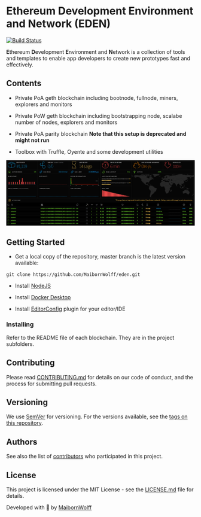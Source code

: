 # Ethereum Development Environment and Network (EDEN)

[![Build Status](https://travis-ci.com/MaibornWolff/eden.svg?branch=master)](https://travis-ci.com/MaibornWolff/eden)

**E**thereum **D**evelopment **E**nvironment and **N**etwork is a collection of tools and templates to enable app developers to create new prototypes fast and effectively.

## Contents

- Private PoA geth blockchain including bootnode, fullnode, miners, explorers and monitors

- Private PoW geth blockchain including bootstrapping node, scalabe number of nodes, explorers and monitors

- Private PoA parity blockchain **Note that this setup is deprecated and might not run**

- Toolbox with Truffle, Oyente and some development utilities

![Screenshot of the EDEN dashboard](/doc/img/eden_grafik.png)

## Getting Started

- Get a local copy of the repository, master branch is the latest version available:

```
git clone https://github.com/MaibornWolff/eden.git
```

- Install [NodeJS](https://nodejs.org)

- Install [Docker Desktop](https://www.docker.com/products/docker-desktop)

- Install [EditorConfig](https://editorconfig.org/#download) plugin for your editor/IDE

### Installing

Refer to the README file of each blockchain. They are in the project subfolders.

## Contributing

Please read [CONTRIBUTING.md](CONTRIBUTING.md) for details on our code of conduct, and the process for submitting pull requests.

## Versioning

We use [SemVer](http://semver.org) for versioning. For the versions available, see the [tags on this repository](tags).

## Authors

See also the list of [contributors](https://github.com/MaibornWolff/eden/contributors) who participated in this project.

## License

This project is licensed under the MIT License - see the [LICENSE.md](LICENSE.md) file for details.

Developed with :green_heart: by [MaibornWolff](https://www.maibornwolff.de)
